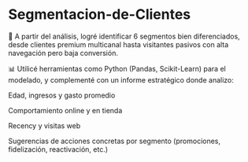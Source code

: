 # Segmentacion-de-Clientes

👥 A partir del análisis, logré identificar 6 segmentos bien diferenciados, desde clientes premium multicanal hasta visitantes pasivos con alta navegación pero baja conversión.

📊 Utilicé herramientas como Python (Pandas, Scikit-Learn) para el modelado, y complementé con un informe estratégico donde analizo:

Edad, ingresos y gasto promedio

Comportamiento online y en tienda

Recency y visitas web

Sugerencias de acciones concretas por segmento (promociones, fidelización, reactivación, etc.)
